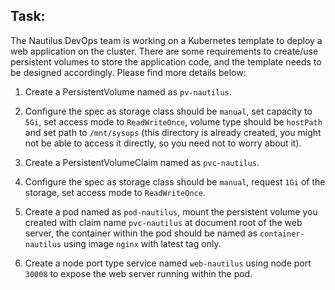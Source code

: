 ## Task:

The Nautilus DevOps team is working on a Kubernetes template to deploy a web application on the cluster. There are some requirements to create/use persistent volumes to store the application code, and the template needs to be designed accordingly. Please find more details below:

1. Create a PersistentVolume named as `pv-nautilus`. 

2. Configure the spec as storage class should be `manual`, set capacity to `5Gi`, set access mode to `ReadWriteOnce`, volume type should be `hostPath` and set path to `/mnt/sysops` (this directory is already created, you might not be able to access it directly, so you need not to worry about it).

3. Create a PersistentVolumeClaim named as `pvc-nautilus`. 

4. Configure the spec as storage class should be `manual`, request `1Gi` of the storage, set access mode to `ReadWriteOnce`.

5. Create a pod named as `pod-nautilus`, mount the persistent volume you created with claim name `pvc-nautilus` at document root of the web server, the container within the pod should be named as `container-nautilus` using image `nginx` with latest tag only.

6. Create a node port type service named `web-nautilus` using node port `30008` to expose the web server running within the pod.